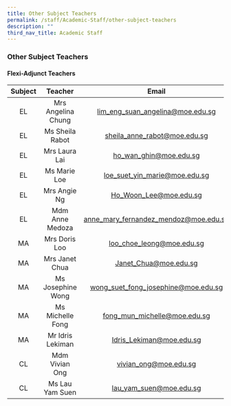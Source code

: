 ```yaml
---
title: Other Subject Teachers
permalink: /staff/Academic-Staff/other-subject-teachers
description: ""
third_nav_title: Academic Staff
---
```

### Other Subject Teachers

#### Flexi-Adjunct Teachers

| Subject 	| Teacher 	| Email 	|
|:---:	|:---:	|:---:	|
| EL 	| Mrs Angelina Chung 	| lim_eng_suan_angelina@moe.edu.sg 	|
| EL  	| Ms Sheila Rabot  	| sheila_anne_rabot@moe.edu.sg 	|
| EL 	| Mrs Laura Lai  	| ho_wan_ghin@moe.edu.sg  	|
|  EL 	|  Ms Marie Loe 	|  loe_suet_yin_marie@moe.edu.sg  	|
| EL 	| Mrs Angie Ng  	|  Ho_Woon_Lee@moe.edu.sg 	|
| EL 	| Mdm Anne Medoza  	|  anne_mary_fernandez_mendoz@moe.edu.sg 	|
| MA 	| Mrs Doris Loo  	| loo_choe_leong@moe.edu.sg 	|
|  MA 	|  Mrs Janet Chua 	|  Janet_Chua@moe.edu.sg 	|
| MA 	| Ms Josephine Wong  	|  wong_suet_fong_josephine@moe.edu.sg 	|
| MA  	| Ms Michelle Fong  	| fong_mun_michelle@moe.edu.sg 	|
| MA 	| Mr Idris Lekiman  	| Idris_Lekiman@moe.edu.sg 	|
| CL 	| Mdm Vivian Ong  	| vivian_ong@moe.edu.sg 	|
| CL 	| Ms Lau Yam Suen  	| lau_yam_suen@moe.edu.sg 	|